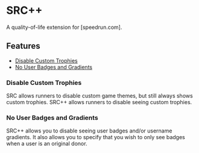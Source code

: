 # SRC++
A quality-of-life extension for [speedrun.com].

## Features
* [Disable Custom Trophies](#disable-custom-trophies)
* [No User Badges and Gradients](#no-user-badges-and-gradients)

### Disable Custom Trophies
SRC allows runners to disable custom game themes, but still always shows custom trophies. SRC++ allows runners to disable seeing custom trophies.

### No User Badges and Gradients
SRC++ allows you to disable seeing user badges and/or username gradients. It also allows you to specify that you wish to only see badges when a user is an original donor.